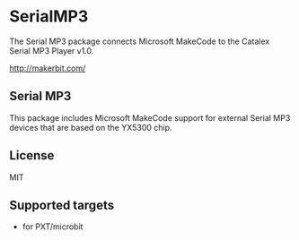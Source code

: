 # SerialMP3

The Serial MP3 package connects Microsoft MakeCode to the Catalex Serial MP3 Player v1.0.

http://makerbit.com/

## Serial MP3
This package includes Microsoft MakeCode support for external Serial MP3 devices that are based on the YX5300 chip.

## License

MIT

## Supported targets

* for PXT/microbit
